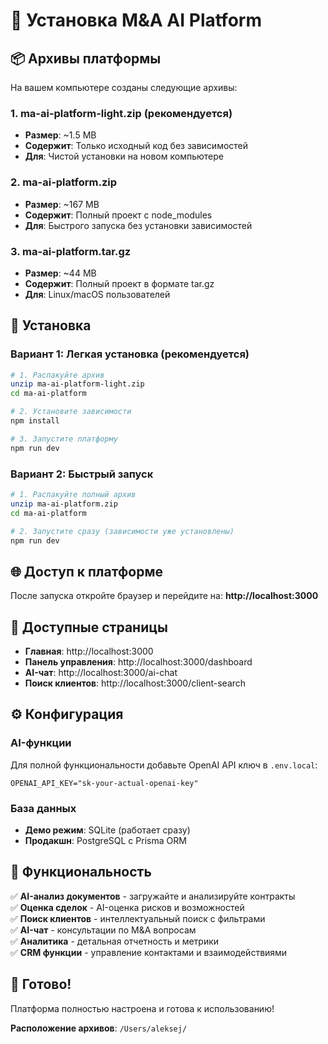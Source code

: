 # 🚀 Установка M&A AI Platform

## 📦 Архивы платформы

На вашем компьютере созданы следующие архивы:

### 1. **ma-ai-platform-light.zip** (рекомендуется)
- **Размер**: ~1.5 MB
- **Содержит**: Только исходный код без зависимостей
- **Для**: Чистой установки на новом компьютере

### 2. **ma-ai-platform.zip** 
- **Размер**: ~167 MB
- **Содержит**: Полный проект с node_modules
- **Для**: Быстрого запуска без установки зависимостей

### 3. **ma-ai-platform.tar.gz**
- **Размер**: ~44 MB
- **Содержит**: Полный проект в формате tar.gz
- **Для**: Linux/macOS пользователей

## 🔧 Установка

### Вариант 1: Легкая установка (рекомендуется)

```bash
# 1. Распакуйте архив
unzip ma-ai-platform-light.zip
cd ma-ai-platform

# 2. Установите зависимости
npm install

# 3. Запустите платформу
npm run dev
```

### Вариант 2: Быстрый запуск

```bash
# 1. Распакуйте полный архив
unzip ma-ai-platform.zip
cd ma-ai-platform

# 2. Запустите сразу (зависимости уже установлены)
npm run dev
```

## 🌐 Доступ к платформе

После запуска откройте браузер и перейдите на:
**http://localhost:3000**

## 📱 Доступные страницы

- **Главная**: http://localhost:3000
- **Панель управления**: http://localhost:3000/dashboard
- **AI-чат**: http://localhost:3000/ai-chat
- **Поиск клиентов**: http://localhost:3000/client-search

## ⚙️ Конфигурация

### AI-функции
Для полной функциональности добавьте OpenAI API ключ в `.env.local`:
```
OPENAI_API_KEY="sk-your-actual-openai-key"
```

### База данных
- **Демо режим**: SQLite (работает сразу)
- **Продакшн**: PostgreSQL с Prisma ORM

## 🎯 Функциональность

✅ **AI-анализ документов** - загружайте и анализируйте контракты  
✅ **Оценка сделок** - AI-оценка рисков и возможностей  
✅ **Поиск клиентов** - интеллектуальный поиск с фильтрами  
✅ **AI-чат** - консультации по M&A вопросам  
✅ **Аналитика** - детальная отчетность и метрики  
✅ **CRM функции** - управление контактами и взаимодействиями  

## 🚀 Готово!

Платформа полностью настроена и готова к использованию!

**Расположение архивов**: `/Users/aleksej/` 